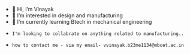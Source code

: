 - 👋 Hi, I’m Vinayak
- 👀 I’m interested in design and manufacturing 
- 🌱 I’m currently learning Btech in mechanical engineering
-     I'm looking to collabrate on anything related to manufacturing..
-     how to contact me - via my email- vvinayak.b23me1134@mbcet.ac.in

<!---
VVinayak1134/VVinayak1134 is a ✨ special ✨ repository because its `README.md` (this file) appears on your GitHub profile.
You can click the Preview link to take a look at your changes.
--->
